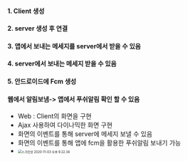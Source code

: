 #### 1. Client 생성

#### 2. server 생성 후 연결 

#### 3. 앱에서 보내는 메세지를 server에서 받을 수 있음

#### 4. server에서 보내는 메세지 받을 수 있음 

#### 5. 안드로이드에 Fcm 생성 

####    웹에서 알림보냄-> 앱에서 푸쉬알림 확인 할 수 있음 

- Web : Client의 화면을 구현 
- Ajax 사용하여 다이나믹한 화면 구현 
- 화면의 이벤트를 통해 server에 메세지 보낼 수 있음 
- 화면의 이벤트를 통해 앱에 fcm을 활용한 푸쉬알림 보내기 가능 
- <img src="/Users/subikim/Desktop/스크린샷 2020-11-03 오후 9.22.34.png" alt="스크린샷 2020-11-03 오후 9.22.34" style="zoom:50%;" />





